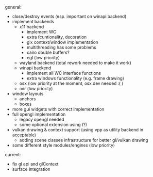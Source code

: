 general:

- close/destroy events (esp. important on winapi backend)
- implement backends
	- x11 backend
		- implement WC
		- extra fcuntionality, decoration
		- glx context/window implementation
		- multithreading has some problems
		- cairo double buffers?
		- egl (low priority)
	- wayland backend (total rework needed to make it work)
	- winapi backend
		- implement all WC interface functions
		- extra windows functionality (e.g. frame drawing)
	- osx (low priority at the moment, osx dev needed :( )
	- mir (low priority)
- window layouts
	- anchors
	- boxes
- more gui widgets with correct implementation
- full opengl implementation
	- legacy opengl needed
	- some optional extension using (?)
- vulkan drawing & context support (using vpp as utility backend in acceptable)
	- adding scene classes infrastructure for better gl/vulkan drawing
- some different style modules/engines (low priority)






current:

- fix gl api and glContext
- surface integration
